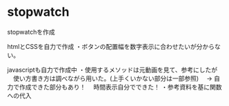# stopwatch
stopwatchを作成

htmlとCSSを自力で作成
・ボタンの配置幅を数字表示に合わせたいが分からない。

javascriptも自力で作成中
・使用するメソッドは元動画を見て、参考にしたが
　使い方書き方は調べながら用いた。(上手くいかない部分は一部参照)
　→ 自力で作成できた部分もあり！
　時間表示自分でできた！
・参考資料を基に関数への代入